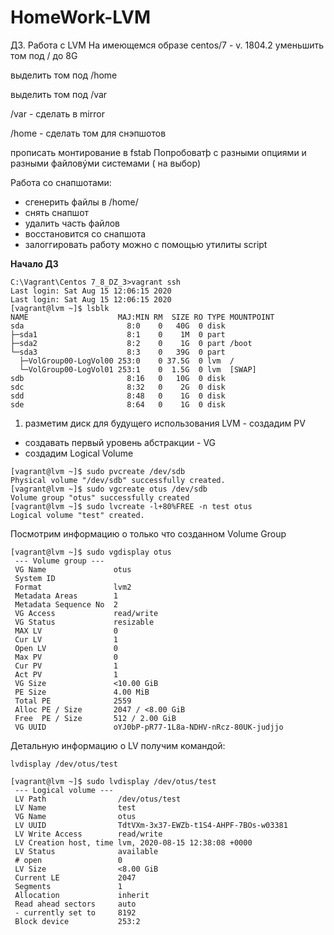 # HomeWork-LVM
ДЗ. Работа с LVM
На имеющемся образе centos/7 - v. 1804.2
уменьшить том под / до 8G

выделить том под /home

выделить том под /var

/var - сделать в mirror

/home - сделать том для снэпшотов

прописать монтирование в fstab
Попробоватþ с разными опциями и разными файловýми системами ( на выбор)

Работа со снапшотами:
- сгенерить файлы в /home/
- снять снапшот
- удалить часть файлов
- восстановится со снапшота
- залоггировать работу можно с помощью утилиты script

**Начало ДЗ**

```
C:\Vagrant\Centos 7_8_DZ_3>vagrant ssh
Last login: Sat Aug 15 12:06:15 2020
Last login: Sat Aug 15 12:06:15 2020
[vagrant@lvm ~]$ lsblk
NAME                    MAJ:MIN RM  SIZE RO TYPE MOUNTPOINT
sda                       8:0    0   40G  0 disk
├─sda1                    8:1    0    1M  0 part
├─sda2                    8:2    0    1G  0 part /boot
└─sda3                    8:3    0   39G  0 part
  ├─VolGroup00-LogVol00 253:0    0 37.5G  0 lvm  /
  └─VolGroup00-LogVol01 253:1    0  1.5G  0 lvm  [SWAP]
sdb                       8:16   0   10G  0 disk
sdc                       8:32   0    2G  0 disk
sdd                       8:48   0    1G  0 disk
sde                       8:64   0    1G  0 disk
  ```
  1. разметим диск для будущего использования LVM - создадим PV 
  - создавать первый уровень абстракции - VG
  - создадим Logical Volume
  ```
[vagrant@lvm ~]$ sudo pvcreate /dev/sdb
  Physical volume "/dev/sdb" successfully created.
[vagrant@lvm ~]$ sudo vgcreate otus /dev/sdb
  Volume group "otus" successfully created
[vagrant@lvm ~]$ sudo lvcreate -l+80%FREE -n test otus
  Logical volume "test" created.
```
 Посмотрим информацию о только что созданном Volume Group
 ```
[vagrant@lvm ~]$ sudo vgdisplay otus
  --- Volume group ---
  VG Name               otus
  System ID
  Format                lvm2
  Metadata Areas        1
  Metadata Sequence No  2
  VG Access             read/write
  VG Status             resizable
  MAX LV                0
  Cur LV                1
  Open LV               0
  Max PV                0
  Cur PV                1
  Act PV                1
  VG Size               <10.00 GiB
  PE Size               4.00 MiB
  Total PE              2559
  Alloc PE / Size       2047 / <8.00 GiB
  Free  PE / Size       512 / 2.00 GiB
  VG UUID               oYJ0bP-pR77-1L8a-NDHV-nRcz-80UK-judjjo
   ```
Детальную информацию о LV получим командой:

```
lvdisplay /dev/otus/test
  ```
 ```
[vagrant@lvm ~]$ sudo lvdisplay /dev/otus/test
  --- Logical volume ---
  LV Path                /dev/otus/test
  LV Name                test
  VG Name                otus
  LV UUID                TdtVXm-3x37-EWZb-t1S4-AHPF-7BOs-w03381
  LV Write Access        read/write
  LV Creation host, time lvm, 2020-08-15 12:38:08 +0000
  LV Status              available
  # open                 0
  LV Size                <8.00 GiB
  Current LE             2047
  Segments               1
  Allocation             inherit
  Read ahead sectors     auto
  - currently set to     8192
  Block device           253:2
   ```
